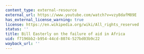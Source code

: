 ```yaml
---
content_type: external-resource
external_url: https://www.youtube.com/watch?v=vzy8dafM89E
has_external_license_warning: true
license: https://en.wikipedia.org/wiki/All_rights_reserved
status: ''
title: Bill Easterly on the failure of aid in Africa
uid: f7196bb2-b954-44cd-8074-527bd03b9c22
wayback_url: ''
---
```

